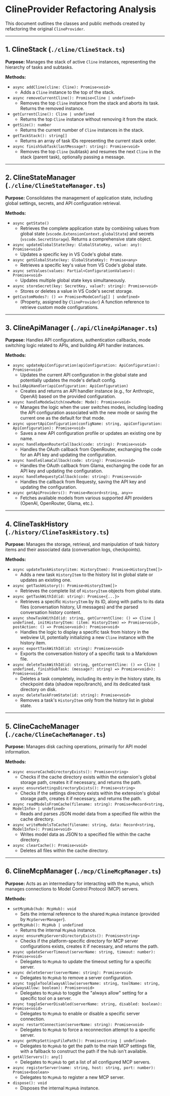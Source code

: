 # ClineProvider Refactoring Analysis

This document outlines the classes and public methods created by refactoring the original `ClineProvider`.

---

## 1. ClineStack (`./cline/ClineStack.ts`)

**Purpose:** Manages the stack of active `Cline` instances, representing the hierarchy of tasks and subtasks.

**Methods:**

*   `async addCline(cline: Cline): Promise<void>`
    *   Adds a `Cline` instance to the top of the stack.
*   `async removeCurrentCline(): Promise<Cline | undefined>`
    *   Removes the top `Cline` instance from the stack and aborts its task. Returns the removed instance.
*   `getCurrentCline(): Cline | undefined`
    *   Returns the top `Cline` instance without removing it from the stack.
*   `getSize(): number`
    *   Returns the current number of `Cline` instances in the stack.
*   `getTaskStack(): string[]`
    *   Returns an array of task IDs representing the current stack order.
*   `async finishSubTask(lastMessage?: string): Promise<void>`
    *   Removes the top `Cline` (subtask) and resumes the next `Cline` in the stack (parent task), optionally passing a message.

---

## 2. ClineStateManager (`./cline/ClineStateManager.ts`)

**Purpose:** Consolidates the management of application state, including global settings, secrets, and API configuration retrieval.

**Methods:**

*   `async getState()`
    *   Retrieves the complete application state by combining values from global state (`vscode.ExtensionContext.globalState`) and secrets (`vscode.SecretStorage`). Returns a comprehensive state object.
*   `async updateGlobalState(key: GlobalStateKey, value: any): Promise<void>`
    *   Updates a specific key in VS Code's global state.
*   `async getGlobalState(key: GlobalStateKey): Promise<any>`
    *   Retrieves a specific key's value from VS Code's global state.
*   `async setValues(values: Partial<ConfigurationValues>): Promise<void>`
    *   Updates multiple global state keys simultaneously.
*   `async storeSecret(key: SecretKey, value?: string): Promise<void>`
    *   Stores or deletes a value in VS Code's secret storage.
*   `getCustomModes?: () => Promise<ModeConfig[] | undefined>`
    *   (Property, assigned by `ClineProvider`) A function reference to retrieve custom mode configurations.

---

## 3. ClineApiManager (`./api/ClineApiManager.ts`)

**Purpose:** Handles API configurations, authentication callbacks, mode switching logic related to APIs, and building API handler instances.

**Methods:**

*   `async updateApiConfiguration(apiConfiguration: ApiConfiguration): Promise<void>`
    *   Updates the current API configuration in the global state and potentially updates the mode's default config.
*   `buildApiHandler(apiConfiguration: ApiConfiguration)`
    *   Creates and returns an API handler instance (e.g., for Anthropic, OpenAI) based on the provided configuration.
*   `async handleModeSwitch(newMode: Mode): Promise<void>`
    *   Manages the logic when the user switches modes, including loading the API configuration associated with the new mode or saving the current one as the default for that mode.
*   `async upsertApiConfiguration(configName: string, apiConfiguration: ApiConfiguration): Promise<void>`
    *   Saves a new API configuration profile or updates an existing one by name.
*   `async handleOpenRouterCallback(code: string): Promise<void>`
    *   Handles the OAuth callback from OpenRouter, exchanging the code for an API key and updating the configuration.
*   `async handleGlamaCallback(code: string): Promise<void>`
    *   Handles the OAuth callback from Glama, exchanging the code for an API key and updating the configuration.
*   `async handleRequestyCallback(code: string): Promise<void>`
    *   Handles the callback from Requesty, saving the API key and updating the configuration.
*   `async getApiProviders(): Promise<Record<string, any>>`
    *   Fetches available models from various supported API providers (OpenAI, OpenRouter, Glama, etc.).

---

## 4. ClineTaskHistory (`./history/ClineTaskHistory.ts`)

**Purpose:** Manages the storage, retrieval, and manipulation of task history items and their associated data (conversation logs, checkpoints).

**Methods:**

*   `async updateTaskHistory(item: HistoryItem): Promise<HistoryItem[]>`
    *   Adds a new task `HistoryItem` to the history list in global state or updates an existing one.
*   `async getTaskHistory(): Promise<HistoryItem[]>`
    *   Retrieves the complete list of `HistoryItem` objects from global state.
*   `async getTaskWithId(id: string): Promise<{...}>`
    *   Retrieves a specific `HistoryItem` by its ID, along with paths to its data files (conversation history, UI messages) and the parsed conversation history content.
*   `async showTaskWithId(id: string, getCurrentCline: () => Cline | undefined, initHistoryItem: (item: HistoryItem) => Promise<void>, postAction: () => Promise<void>): Promise<void>`
    *   Handles the logic to display a specific task from history in the webview UI, potentially initializing a new `Cline` instance with the history item.
*   `async exportTaskWithId(id: string): Promise<void>`
    *   Exports the conversation history of a specific task to a Markdown file.
*   `async deleteTaskWithId(id: string, getCurrentCline: () => Cline | undefined, finishSubTask: (message?: string) => Promise<void>): Promise<void>`
    *   Deletes a task completely, including its entry in the history state, its checkpoint data (shadow repo/branch), and its dedicated task directory on disk.
*   `async deleteTaskFromState(id: string): Promise<void>`
    *   Removes a task's `HistoryItem` only from the history list in global state.

---

## 5. ClineCacheManager (`./cache/ClineCacheManager.ts`)

**Purpose:** Manages disk caching operations, primarily for API model information.

**Methods:**

*   `async ensureCacheDirectoryExists(): Promise<string>`
    *   Checks if the cache directory exists within the extension's global storage path, creates it if necessary, and returns the path.
*   `async ensureSettingsDirectoryExists(): Promise<string>`
    *   Checks if the settings directory exists within the extension's global storage path, creates it if necessary, and returns the path.
*   `async readModelsFromCache(filename: string): Promise<Record<string, ModelInfo> | undefined>`
    *   Reads and parses JSON model data from a specified file within the cache directory.
*   `async writeModelsToCache(filename: string, data: Record<string, ModelInfo>): Promise<void>`
    *   Writes model data as JSON to a specified file within the cache directory.
*   `async clearCache(): Promise<void>`
    *   Deletes all files within the cache directory.

---

## 6. ClineMcpManager (`./mcp/ClineMcpManager.ts`)

**Purpose:** Acts as an intermediary for interacting with the `McpHub`, which manages connections to Model Control Protocol (MCP) servers.

**Methods:**

*   `setMcpHub(hub: McpHub): void`
    *   Sets the internal reference to the shared `McpHub` instance (provided by `McpServerManager`).
*   `getMcpHub(): McpHub | undefined`
    *   Returns the internal `McpHub` instance.
*   `async ensureMcpServersDirectoryExists(): Promise<string>`
    *   Checks if the platform-specific directory for MCP server configurations exists, creates it if necessary, and returns the path.
*   `async updateServerTimeout(serverName: string, timeout: number): Promise<void>`
    *   Delegates to `McpHub` to update the timeout setting for a specific server.
*   `async deleteServer(serverName: string): Promise<void>`
    *   Delegates to `McpHub` to remove a server configuration.
*   `async toggleToolAlwaysAllow(serverName: string, toolName: string, alwaysAllow: boolean): Promise<void>`
    *   Delegates to `McpHub` to toggle the "always allow" setting for a specific tool on a server.
*   `async toggleServerDisabled(serverName: string, disabled: boolean): Promise<void>`
    *   Delegates to `McpHub` to enable or disable a specific server connection.
*   `async restartConnection(serverName: string): Promise<void>`
    *   Delegates to `McpHub` to force a reconnection attempt to a specific server.
*   `async getMcpSettingsFilePath(): Promise<string | undefined>`
    *   Delegates to `McpHub` to get the path to the main MCP settings file, with a fallback to construct the path if the hub isn't available.
*   `getAllServers(): any[]`
    *   Delegates to `McpHub` to get a list of all configured MCP servers.
*   `async registerServer(name: string, host: string, port: number): Promise<boolean>`
    *   Delegates to `McpHub` to register a new MCP server.
*   `dispose(): void`
    *   Disposes the internal `McpHub` instance.